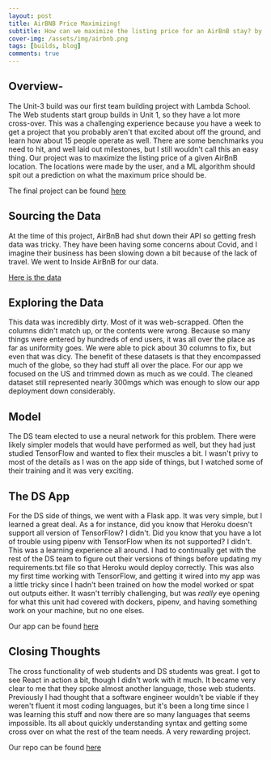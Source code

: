 ```yaml
---
layout: post
title: AirBNB Price Maximizing!
subtitle: How can we maximize the listing price for an AirBnB stay? by Rob Bennett
cover-img: /assets/img/airbnb.png
tags: [builds, blog]
comments: true
---
```


## Overview-
The Unit-3 build was our first team building project with Lambda School. The Web students start group builds in Unit 1, so they have a lot more cross-over. This was a challenging experience because you have a week to get a project that you probably aren't that excited about off the ground, and learn how about 15 people operate as well. There are some benchmarks you need to hit, and well laid out milestones, but I still wouldn't call this an easy thing. 
Our project was to maximize the listing price of a given AirBnB location. The locations were made by the user, and a ML algorithm should spit out a prediction on what the maximum price should be.

The final project can be found [here](https://buildweek.netlify.app/)
  

## Sourcing the Data
At the time of this project, AirBnB had shut down their API so getting fresh data was tricky. They have been having some concerns about Covid, and I imagine their business has been slowing down a bit because of the lack of travel. We went to Inside AirBnB for our data.

[Here is the data](http://insideairbnb.com/get-the-data.html)

## Exploring the Data
This data was incredibly dirty. Most of it was web-scrapped. Often the columns didn't match up, or the contents were wrong. Because so many things were entered by hundreds of end users, it was all over the place as far as uniformity goes. We were able to pick about 30 columns to fix, but even that was dicy. The benefit of these datasets is that they encompassed much of the globe, so they had stuff all over the place. 
For our app we focused on the US and trimmed down as much as we could. The cleaned dataset still represented nearly 300mgs which was enough to slow our app deployment down considerably. 

## Model
The DS team elected to use a neural network for this problem. There were likely simpler models that would have performed as well, but they had just studied TensorFlow and wanted to flex their muscles a bit. I wasn't privy to most of the details as I was on the app side of things, but I watched some of their training and it was very exciting. 

## The DS App
For the DS side of things, we went with a Flask app. It was very simple, but I learned a great deal. As a for instance, did you know that Heroku doesn't support all version of TensorFlow? I didn't. Did you know that you have a lot of trouble using pipenv with TensorFlow when its not supported? I didn't. This was a learning experience all around. I had to continually get with the rest of the DS team to figure out their versions of things before updating my requirements.txt file so that Heroku would deploy correctly. 
This was also my first time working with TensorFlow, and getting it wired into my app was a little tricky since I hadn't been trained on how the model worked or spat out outputs either. It wasn't terribly challenging, but was *really* eye opening for what this unit had covered with dockers, pipenv, and having something work on your machine, but no one elses.

Our app can be found [here](https://ds-bw-airbnb-2.herokuapp.com/)

## Closing Thoughts
The cross functionality of web students and DS students was great. I got to see React in action a bit, though I didn't work with it much. It became very clear to me that they spoke almost another language, those web students. Previously I had thought that a software engineer wouldn't be viable if they weren't fluent it most coding languages, but it's been a long time since I was learning this stuff and now there are so many languages that seems impossible. Its all about quickly understanding syntax and getting some cross over on what the rest of the team needs. A very rewarding project.

Our repo can be found [here](https://github.com/Build-Week-Airbnb-2/DS)
